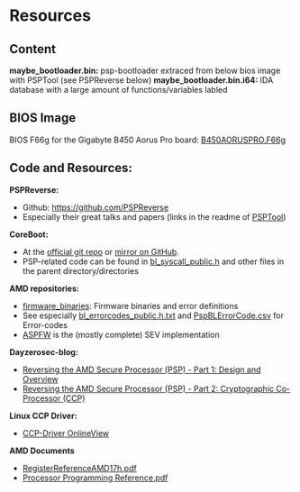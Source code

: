 # Resources
## Content
**maybe_bootloader.bin:** psp-bootloader extraced from below bios image with PSPTool (see PSPReverse below)
**maybe_bootloader.bin.i64:** IDA database with a large amount of functions/variables labled
## BIOS Image
BIOS F66g for the Gigabyte B450 Aorus Pro board: [B450AORUSPRO.F66g](https://www.gigabyte.com/uk/Motherboard/B450-AORUS-PRO-rev-10/support#support-dl)

## Code and Resources:
**PSPReverse:**
 - Github: https://github.com/PSPReverse
 - Especially their great talks and papers (links in the readme of [PSPTool](https://github.com/PSPReverse/PSPTool))

**CoreBoot:**
 - At the [official git repo](https://review.coreboot.org/coreboot.git) or [mirror on GitHub](https://github.com/coreboot/coreboot).
 - PSP-related code can be found in [bl_syscall_public.h](https://github.com/coreboot/coreboot/blob/main/src/vendorcode/amd/psp_verstage/picasso/include/bl_uapp/bl_syscall_public.h) and other files in the parent directory/directories

 **AMD repositories:**
 - [firmware_binaries](https://github.com/amd/firmware_binaries): Firmware binaries and error definitions
 - See especially [bl_errorcodes_public.h.txt](https://github.com/amd/firmware_binaries/blob/main/picasso/PSP/bl_errorcodes_public.h.txt) and [PspBLErrorCode.csv](https://github.com/amd/firmware_binaries/blob/main/picasso/PSP/PspBLErrorCode.csv) for Error-codes
 - [ASPFW](https://github.com/amd/AMD-ASPFW) is the (mostly complete) SEV implementation

 **Dayzerosec-blog:**
 - [Reversing the AMD Secure Processor (PSP) - Part 1: Design and Overview](https://dayzerosec.com/blog/2023/04/17/reversing-the-amd-secure-processor-psp.html)
 - [Reversing the AMD Secure Processor (PSP) - Part 2: Cryptographic Co-Processor (CCP)](https://dayzerosec.com/blog/2023/04/22/reversing-the-amd-secure-processor-psp-part-2-cryptographic-co-processor-ccp.html)

 **Linux CCP Driver:**
 - [CCP-Driver OnlineView](https://elixir.bootlin.com/linux/v5.19.17/source/drivers/crypto/ccp)

 **AMD Documents**
 - [RegisterReferenceAMD17h.pdf](https://www.amd.com/content/dam/amd/en/documents/processor-tech-docs/programmer-references/56255_OSRR.pdf)
 - [Processor Programming
Reference.pdf](https://kolegite.com/EE_library/datasheets_and_manuals/CPU/AMD_EPYC/Programming_manual_17h.pdf) 